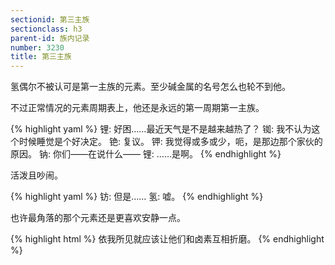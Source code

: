 ```yaml
---
sectionid: 第三主族
sectionclass: h3
parent-id: 族内记录
number: 3230
title: 第三主族
---
```

氢偶尔不被认可是第一主族的元素。至少碱金属的名号怎么也轮不到他。

不过正常情况的元素周期表上，他还是永远的第一周期第一主族。

{% highlight yaml %}
锂: 好困……最近天气是不是越来越热了？
铷: 我不认为这个时候睡觉是个好决定。
铯: 复议。
钾: 我觉得或多或少，呃，是那边那个家伙的原因。
钠: 你们——在说什么——
锂: ……是啊。
{% endhighlight %}

活泼且吵闹。

{% highlight yaml %}
钫: 但是……
氢: 嘘。
{% endhighlight %}

也许最角落的那个元素还是更喜欢安静一点。

{% highlight html %}
依我所见就应该让他们和卤素互相折磨。
{% endhighlight %}